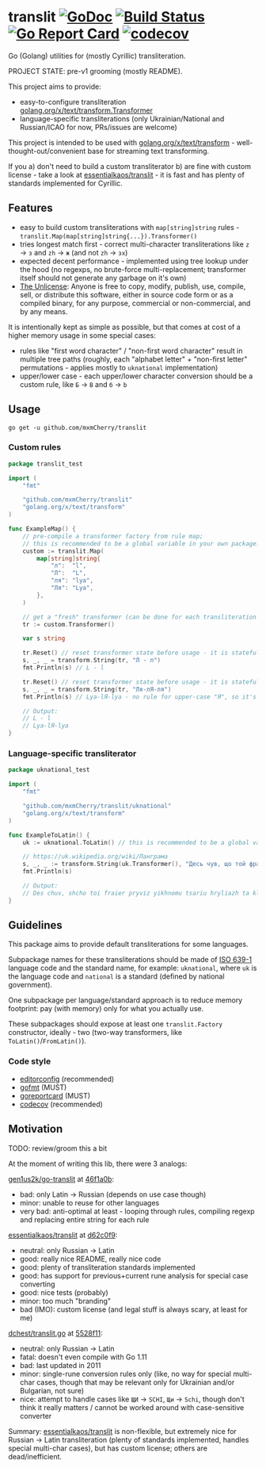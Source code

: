 # translit [![GoDoc](https://godoc.org/github.com/mxmCherry/translit?status.svg)](https://godoc.org/github.com/mxmCherry/translit) [![Build Status](https://travis-ci.org/mxmCherry/translit.svg?branch=master)](https://travis-ci.org/mxmCherry/translit) [![Go Report Card](https://goreportcard.com/badge/github.com/mxmCherry/translit)](https://goreportcard.com/report/github.com/mxmCherry/translit) [![codecov](https://codecov.io/gh/mxmCherry/translit/branch/master/graph/badge.svg)](https://codecov.io/gh/mxmCherry/translit)

Go (Golang) utilities for (mostly Cyrillic) transliteration.

PROJECT STATE: pre-v1 grooming (mostly README).

This project aims to provide:

- easy-to-configure transliteration [golang.org/x/text/transform.Transformer](https://godoc.org/golang.org/x/text/transform#Transformer)
- language-specific transliterations (only Ukrainian/National and Russian/ICAO for now, PRs/issues are welcome)

This project is intended to be used with [golang.org/x/text/transform](https://godoc.org/golang.org/x/text/transform) - well-thought-out/convenient base for streaming text transforming.

If you a) don't need to build a custom transliterator b) are fine with custom license - take a look at [essentialkaos/translit](https://github.com/essentialkaos/translit) - it is fast and has plenty of standards implemented for Cyrillic.

## Features

- easy to build custom transliterations with `map[string]string` rules - `translit.Map(map[string]string{...}).Transformer()`
- tries longest match first - correct multi-character transliterations like `z` → `з` and `zh` → `ж` (and not `zh` → `зх`)
- expected decent performance - implemented using tree lookup under the hood (no regexps, no brute-force multi-replacement; transformer itself should not generate any garbage on it's own)
- [The Unlicense](https://tldrlegal.com/license/unlicense): Anyone is free to copy, modify, publish, use, compile, sell, or distribute this software, either in source code form or as a compiled binary, for any purpose, commercial or non-commercial, and by any means.

It is intentionally kept as simple as possible, but that comes at cost of a higher memory usage in some special cases:

- rules like "first word character" / "non-first word character" result in multiple tree paths (roughly, each "alphabet letter" + "non-first letter" permutations - applies mostly to `uknational` implementation)
- upper/lower case - each upper/lower character conversion should be a custom rule, like `Б` → `B` and `б` → `b`

## Usage

```shell
go get -u github.com/mxmCherry/translit
```

### Custom rules

```go
package translit_test

import (
	"fmt"

	"github.com/mxmCherry/translit"
	"golang.org/x/text/transform"
)

func ExampleMap() {
	// pre-compile a transformer factory from rule map;
	// this is recommended to be a global variable in your own package:
	custom := translit.Map(
		map[string]string{
			"л":  "l",
			"Л":  "L",
			"ля": "lya",
			"Ля": "Lya",
		},
	)

	// get a "fresh" transformer (can be done for each transliteration instead of tr.Reset()):
	tr := custom.Transformer()

	var s string

	tr.Reset() // reset transformer state before usage - it is stateful and non-thread-safe
	s, _, _ = transform.String(tr, "Л - л")
	fmt.Println(s) // L - l

	tr.Reset() // reset transformer state before usage - it is stateful and non-thread-safe
	s, _, _ = transform.String(tr, "Ля-лЯ-ля")
	fmt.Println(s) // Lya-lЯ-lya - no rule for upper-case "Я", so it's not converted

	// Output:
	// L - l
	// Lya-lЯ-lya
}
```

### Language-specific transliterator

```go
package uknational_test

import (
	"fmt"

	"github.com/mxmCherry/translit/uknational"
	"golang.org/x/text/transform"
)

func ExampleToLatin() {
	uk := uknational.ToLatin() // this is recommended to be a global variable in your own package

	// https://uk.wikipedia.org/wiki/Панграма
	s, _, _ := transform.String(uk.Transformer(), "Десь чув, що той фраєр привіз їхньому царю грильяж та класну шубу з пір'я ґави.")
	fmt.Println(s)

	// Output:
	// Des chuv, shcho toi fraier pryviz yikhnomu tsariu hryliazh ta klasnu shubu z piria gavy.
}
```

## Guidelines

This package aims to provide default transliterations for some languages.

Subpackage names for these transliterations should be made of [ISO 639-1](https://en.wikipedia.org/wiki/ISO_639-1) language code and the standard name, for example: `uknational`, where `uk` is the language code and `national` is a standard (defined by national government).

One subpackage per language/standard approach is to reduce memory footprint: pay (with memory) only for what you actually use.

These subpackages should expose at least one `translit.Factory` constructor, ideally - two (two-way transformers, like `ToLatin()`/`FromLatin()`).

### Code style

- [editorconfig](https://editorconfig.org/) (recommended)
- [gofmt](https://blog.golang.org/go-fmt-your-code) (MUST)
- [goreportcard](https://goreportcard.com/report/github.com/mxmCherry/translit) (MUST)
- [codecov](https://codecov.io/gh/mxmCherry/translit) (recommended)

## Motivation

TODO: review/groom this a bit

At the moment of writing this lib, there were 3 analogs:

[gen1us2k/go-translit](github.com/gen1us2k/go-translit) at [46f1a0b](https://github.com/gen1us2k/go-translit/commit/46f1a0be552caadbdbc19cf9a6705c4402b7ab47):

- bad: only Latin → Russian (depends on use case though)
- minor: unable to reuse for other languages
- very bad: anti-optimal at least  - looping through rules, compiling regexp and replacing entire string for each rule

[essentialkaos/translit](https://github.com/essentialkaos/translit) at [d62c0f9](https://github.com/essentialkaos/translit/commit/d62c0f98f9b32cda180f3e875d80a6afbaf34d9b):

- neutral: only Russian → Latin
- good: really nice README, really nice code
- good: plenty of transliteration standards implemented
- good: has support for previous+current rune analysis for special case converting
- good: nice tests (probably)
- minor: too much "branding"
- bad (IMO): custom license (and legal stuff is always scary, at least for me)

[dchest/translit.go](https://github.com/dchest/translit.go) at [5528f11](https://github.com/dchest/translit.go/commit/5528f1177236f74b86bf5eecb7381bcda1074cba):

- neutral: only Russian → Latin
- fatal: doesn't even compile with Go 1.11
- bad: last updated in 2011
- minor: single-rune conversion rules only (like, no way for special multi-char cases, though that may be relevant only for Ukrainian and/or Bulgarian, not sure)
- nice: attempt to handle cases like `ЩИ` → `SCHI`, `Щи` → `Schi`, though don't think it really matters / cannot be worked around with case-sensitive converter

Summary: [essentialkaos/translit](https://github.com/essentialkaos/translit) is non-flexible, but extremely nice for Russian → Latin transliteration (plenty of standards implemented, handles special multi-char cases), but has custom license; others are dead/inefficient.
